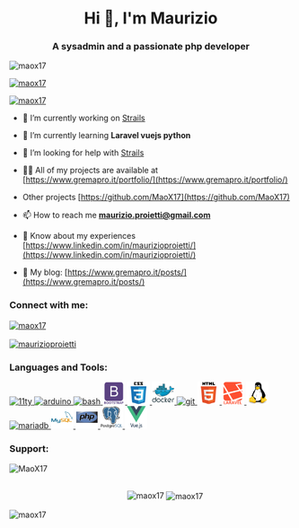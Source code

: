 



<h1 align="center">Hi 👋, I'm Maurizio</h1>

<h3 align="center">A sysadmin and a passionate php developer</h3>

<p align="left"> <img src="https://komarev.com/ghpvc/?username=maox17&label=Profile%20views&color=0e75b6&style=flat" alt="maox17" /> </p>

<p align="left"> <a href="https://github.com/ryo-ma/github-profile-trophy"><img src="https://github-profile-trophy.vercel.app/?username=maox17" alt="maox17" /></a> </p>

<p align="left"> <a href="https://twitter.com/maox17" target="blank"><img src="https://img.shields.io/twitter/follow/maox17?logo=twitter&style=for-the-badge" alt="maox17" /></a> </p>

- 🔭 I’m currently working on [Strails](https://github.com/MaoX17/strails)

- 🌱 I’m currently learning **Laravel vuejs python**

- 🤝 I’m looking for help with [Strails](https://github.com/MaoX17/strails)

- 👨‍💻 All of my projects are available at [https://www.gremapro.it/portfolio/](https://www.gremapro.it/portfolio/)

- Other projects [https://github.com/MaoX17](https://github.com/MaoX17)

- 📫 How to reach me **maurizio.proietti@gmail.com**

- 📄 Know about my experiences [https://www.linkedin.com/in/maurizioproietti/](https://www.linkedin.com/in/maurizioproietti/)

- 📄 My blog: [https://www.gremapro.it/posts/](https://www.gremapro.it/posts/)

<h3 align="left">Connect with me:</h3>

<p align="left">

<a href="https://twitter.com/maox17" target="blank"><img align="center" src="https://raw.githubusercontent.com/rahuldkjain/github-profile-readme-generator/master/src/images/icons/Social/twitter.svg" alt="maox17" height="30" width="40" /></a>

<a href="https://linkedin.com/in/maurizioproietti" target="blank"><img align="center" src="https://raw.githubusercontent.com/rahuldkjain/github-profile-readme-generator/master/src/images/icons/Social/linked-in-alt.svg" alt="maurizioproietti" height="30" width="40" /></a>

</p>

<h3 align="left">Languages and Tools:</h3>

<p align="left"> <a href="https://www.11ty.dev/" target="_blank"> <img src="https://gist.githubusercontent.com/vivek32ta/c7f7bf583c1fb1c58d89301ea40f37fd/raw/f4c85cce5790758286b8f155ef9a177710b995df/11ty.svg" alt="11ty" width="40" height="40"/> </a> <a href="https://www.arduino.cc/" target="_blank"> <img src="https://cdn.worldvectorlogo.com/logos/arduino-1.svg" alt="arduino" width="40" height="40"/> </a> <a href="https://www.gnu.org/software/bash/" target="_blank"> <img src="https://www.vectorlogo.zone/logos/gnu_bash/gnu_bash-icon.svg" alt="bash" width="40" height="40"/> </a> <a href="https://getbootstrap.com" target="_blank"> <img src="https://raw.githubusercontent.com/devicons/devicon/master/icons/bootstrap/bootstrap-plain-wordmark.svg" alt="bootstrap" width="40" height="40"/> </a> <a href="https://www.w3schools.com/css/" target="_blank"> <img src="https://raw.githubusercontent.com/devicons/devicon/master/icons/css3/css3-original-wordmark.svg" alt="css3" width="40" height="40"/> </a> <a href="https://www.docker.com/" target="_blank"> <img src="https://raw.githubusercontent.com/devicons/devicon/master/icons/docker/docker-original-wordmark.svg" alt="docker" width="40" height="40"/> </a> <a href="https://git-scm.com/" target="_blank"> <img src="https://www.vectorlogo.zone/logos/git-scm/git-scm-icon.svg" alt="git" width="40" height="40"/> </a> <a href="https://www.w3.org/html/" target="_blank"> <img src="https://raw.githubusercontent.com/devicons/devicon/master/icons/html5/html5-original-wordmark.svg" alt="html5" width="40" height="40"/> </a> <a href="https://laravel.com/" target="_blank"> <img src="https://raw.githubusercontent.com/devicons/devicon/master/icons/laravel/laravel-plain-wordmark.svg" alt="laravel" width="40" height="40"/> </a> <a href="https://www.linux.org/" target="_blank"> <img src="https://raw.githubusercontent.com/devicons/devicon/master/icons/linux/linux-original.svg" alt="linux" width="40" height="40"/> </a> <a href="https://mariadb.org/" target="_blank"> <img src="https://www.vectorlogo.zone/logos/mariadb/mariadb-icon.svg" alt="mariadb" width="40" height="40"/> </a> <a href="https://www.mysql.com/" target="_blank"> <img src="https://raw.githubusercontent.com/devicons/devicon/master/icons/mysql/mysql-original-wordmark.svg" alt="mysql" width="40" height="40"/> </a> <a href="https://www.php.net" target="_blank"> <img src="https://raw.githubusercontent.com/devicons/devicon/master/icons/php/php-original.svg" alt="php" width="40" height="40"/> </a> <a href="https://www.postgresql.org" target="_blank"> <img src="https://raw.githubusercontent.com/devicons/devicon/master/icons/postgresql/postgresql-original-wordmark.svg" alt="postgresql" width="40" height="40"/> </a> <a href="https://vuejs.org/" target="_blank"> <img src="https://raw.githubusercontent.com/devicons/devicon/master/icons/vuejs/vuejs-original-wordmark.svg" alt="vuejs" width="40" height="40"/> </a> </p>

<h3 align="left">Support:</h3>

<p><a href="https://www.buymeacoffee.com/MaoX17"> <img align="left" src="https://cdn.buymeacoffee.com/buttons/v2/default-yellow.png" height="50" width="210" alt="MaoX17" /></a></p><br><br>

<p><img align="left" src="https://github-readme-stats.vercel.app/api/top-langs?username=maox17&show_icons=true&locale=en&layout=compact" alt="maox17" /></p>

<p>&nbsp;<img align="center" src="https://github-readme-stats.vercel.app/api?username=maox17&show_icons=true&locale=en" alt="maox17" /></p>

<p><img align="center" src="https://github-readme-streak-stats.herokuapp.com/?user=maox17&" alt="maox17" /></p>
